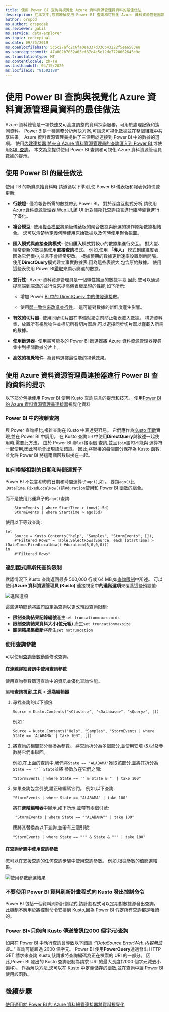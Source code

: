 ```yaml
---
title: 使用 Power BI 查詢與視覺化 Azure 資料資源管理員資料的最佳做法
description: 在本文中,您將瞭解使用 Power BI 查詢和可視化 Azure 資料資源管理器數據的最佳做法。
author: orspod
ms.author: orspodek
ms.reviewer: gabil
ms.service: data-explorer
ms.topic: conceptual
ms.date: 09/26/2019
ms.openlocfilehash: 5c5c27afc2c6fa0ee337d336b43222f5ea6583e8
ms.sourcegitcommit: 47a002b7032a05ef67c4e5e12de7720062645e9e
ms.translationtype: MT
ms.contentlocale: zh-TW
ms.lasthandoff: 04/15/2020
ms.locfileid: "81502188"
---
```

# <a name="best-practices-for-using-power-bi-to-query-and-visualize-azure-data-explorer-data"></a>使用 Power BI 查詢與視覺化 Azure 資料資源管理員資料的最佳做法

Azure 資料總管是一項快速又可高度調整的資料探索服務，可用於處理記錄和遙測資料。 [Power BI](https://docs.microsoft.com/power-bi/)是一種業務分析解決方案,可讓您可視化數據並在整個組織中共享結果。 Azure 資料資源管理員提供了三個用於連接到 Power BI 中的數據的選項。 使用[內建連接器](power-bi-connector.md),[將來自 Azure 資料資源管理員的查詢匯入到 Power BI,](power-bi-imported-query.md)或使用[SQL 查詢](power-bi-sql-query.md)。 本文為您提供使用 Power BI 查詢和可視化 Azure 資料資源管理員數據的提示。 

## <a name="best-practices-for-using-power-bi"></a>使用 Power BI 的最佳做法 

使用 TB 的新鮮原始資料時,請遵循以下準則,使 Power BI 儀表板和報表保持快速更新:

* **行駛燈**- 僅將報告所需的數據帶到 Power BI。 對於深度互動式分析,請使用 Azure[資料資源管理器 Web UI,](web-query-data.md)該 UI 針對庫斯托查詢語言進行臨時瀏覽進行了優化。

* **複合模型**- 使用[複合模型](https://docs.microsoft.com/power-bi/desktop-composite-models)將頂級儀錶板的聚合數據與篩選的操作原始數據相結合。 您可以清楚地定義何時使用原始數據以及何時使用聚合視圖。 

* **匯入模式與直接查詢模式**- 使用**匯入**模式對較小的數據集進行交互。 對大型、經常更新的數據集使用**直接查詢**模式。 例如,使用 **「導入」** 模式創建維度表,因為它們很小,並且不會經常更改。 根據預期的數據更新速率設置刷新間隔。 使用**DirectQuery**模式建立事實數據表,因為這些表很大,包含原始數據。 使用這些表使用 Power BI[鑽取](https://docs.microsoft.com/power-bi/desktop-drillthrough)來顯示篩選的數據。

* **並行性**– Azure 資料資源管理員是一個線性擴展的數據平臺,因此,您可以通過提高端到端流的並行性來提高儀表板呈現的性能,如下所示:

   * 增加 Power [BI 中的 DirectQuery 中的併發連接](https://docs.microsoft.com/power-bi/desktop-directquery-about#maximum-number-of-connections-option-for-directquery)數。

   * 使用[弱一致性來改進並行性](kusto/concepts/queryconsistency.md)。 這可能對數據的新鮮度產生影響。

* **有效的切片器**– 使用[同步切片器](https://docs.microsoft.com/power-bi/visuals/power-bi-visualization-slicers#sync-and-use-slicers-on-other-pages)在準備就緒之前防止報表載入數據。 構造資料集、放置所有視覺物件並標記所有切片器后,可以選擇同步切片器以僅載入所需的數據。

* **使用篩選器**- 使用盡可能多的 Power BI 篩選器將 Azure 資料資源管理器搜尋集中到相關數據分片上。

* **高效的視覺物件**– 為資料選擇最性能的視覺效果。

## <a name="tips-for-using-the-azure-data-explorer-connector-for-power-bi-to-query-data"></a>使用 Azure 資料資源管理員連接器進行 Power BI 查詢資料的提示

以下部分包括使用 Power BI 使用 Kusto 查詢語言的提示和技巧。 使用[Power BI 的 Azure 資料資源管理員連接器](power-bi-connector.md)視覺化資料

### <a name="complex-queries-in-power-bi"></a>Power BI 中的複雜查詢

與 Power 查詢相比,複雜查詢在 Kusto 中表達更容易。 它們應作為[Kusto 函數](kusto/query/functions/index.md)實現,並在 Power BI 中調用。 在 Kusto 查詢`let`中使用**DirectQuery**與敘述一起使用時,需要此方法。 由於 Power BI 聯`let`接兩個 查詢,並且`join`語句不能與 運算符一起使用,因此可能會出現語法錯誤。 因此,將聯接的每個部分保存為 Kusto 函數,並允許 Power BI 將這兩個函數聯接在一起。

### <a name="how-to-simulate-a-relative-date-time-operator"></a>如何模擬相對的日期和時間運算子

Power BI 不包含*相對*的日期和時間運算子`ago()`,如 。
要類`ago()`比 ,`DateTime.FixedLocalNow()`請`#duration`使用和 Power BI 函數的組合。

而不是使用此運算子的`ago()`查詢:

```kusto
    StormEvents | where StartTime > (now()-5d)
    StormEvents | where StartTime > ago(5d)
``` 

使用以下等效查詢:

```powerquery-m
let
    Source = Kusto.Contents("help", "Samples", "StormEvents", []),
    #"Filtered Rows" = Table.SelectRows(Source, each [StartTime] > (DateTime.FixedLocalNow()-#duration(5,0,0,0)))
in
    #"Filtered Rows"
```

### <a name="reaching-kusto-query-limits"></a>達到函式庫斯托查詢限制 

默認情況下,Kusto 查詢返回最多 500,000 行或 64 MB,如[查詢限制](kusto/concepts/querylimits.md)中所述。 可以使用**Azure 資料資源管理員 (Kusto)** 連接視窗中**的進階選項**來覆蓋這些預設值:

![進階選項](media/power-bi-best-practices/advanced-options.png)

這些選項問題將[語句設定為](kusto/query/setstatement.md)查詢以更改預設查詢限制:

  * **限制查詢結果記錄編號**產生`set truncationmaxrecords`
  * **限制查詢結果資料大小(位元組)** 產生`set truncationmaxsize`
  * **關閉結果集截斷**將產生`set notruncation`

### <a name="using-query-parameters"></a>使用查詢參數

可以使用[查詢參數](kusto/query/queryparametersstatement.md)動態修改查詢。 

#### <a name="using-a-query-parameter-in-the-connection-details"></a>在連線詳細資訊中使用查詢參數

使用查詢參數篩選查詢中的資訊並優化查詢性能。
 
編輯**查詢視窗**,**主頁** > **進階編輯器**

1. 尋找查詢的以下部份:

    ```powerquery-m
    Source = Kusto.Contents("<Cluster>", "<Database>", "<Query>", [])
    ```
   
   例如：

    ```powerquery-m
    Source = Kusto.Contents("Help", "Samples", "StormEvents | where State == 'ALABAMA' | take 100", [])
    ```

1. 將查詢的相關部分替換為參數。 將查詢拆分為多個部分,並使用安培 (&)以及參數將它們串聯回。

   例如,在上面的查詢中,我們將`State == 'ALABAMA'`獲取該部分,並將其拆分為`State == '`:`'``State`並將 參數放在它們之間:
   
    ```kusto
    "StormEvents | where State == '" & State & "' | take 100"
    ```

1. 如果查詢包含引號,請正確編碼它們。 例如,以下查詢: 

   ```kusto
   "StormEvents | where State == "ALABAMA" | take 100" 
   ```

   將在**進階編輯器**中顯示,如下所示,並帶有兩個引號:

   ```kusto
    "StormEvents | where State == ""ALABAMA"" | take 100"
   ```

   應將其替換為以下查詢,並帶有三個引號:

   ```kusto
   "StormEvents | where State == """ & State & """ | take 100"
   ```

#### <a name="use-a-query-parameter-in-the-query-steps"></a>在查詢步驟中使用查詢參數

您可以在支援查詢的任何查詢步驟中使用查詢參數。 例如,根據參數的值篩選結果。

![使用參數篩選結果](media/power-bi-best-practices/filter-using-parameter.png)

### <a name="dont-use-power-bi-data-refresh-scheduler-to-issue-control-commands-to-kusto"></a>不要使用 Power BI 資料刷新計畫程式向 Kusto 發出控制命令

Power BI 包括一個資料刷新計劃程式,該計劃程式可以定期對數據源發出查詢。 此機制不應用於將控制命令安排到 Kusto,因為 Power BI 假定所有查詢都是唯讀的。

### <a name="power-bi-can-send-only-short-lt2000-characters-queries-to-kusto"></a>Power BI&lt;只能向 Kusto 傳送簡訊(2000 個字元)查詢

如果在 Power BI 中執行查詢會導致以下錯誤 _:"DataSource.Error:Web.內容無法從..."_ 查詢可能超過 2000 個字元。 Power BI 使用**PowerQuery**透過發出 HTTP GET 請求來查詢 Kusto,該請求將查詢編碼為正在檢索的 URI 的一部分。 因此,Power BI 發出的 Kusto 查詢限制為請求 URI 的最大長度(2000 個字元減去小偏移)。 作為解決方法,您可以在 Kusto 中定義[儲存的函數](kusto/query/schema-entities/stored-functions.md),並在查詢中讓 Power BI 使用該函數。

## <a name="next-steps"></a>後續步驟

[使用適用於 Power BI 的 Azure 資料總管連接器將資料視覺化](power-bi-connector.md)




